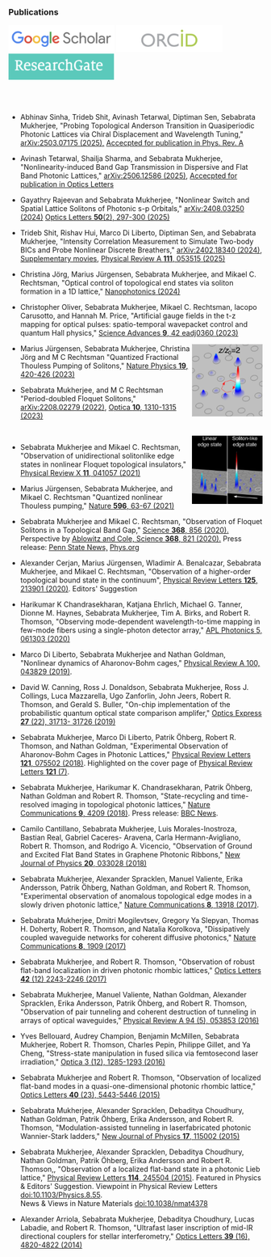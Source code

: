 
### Publications

<a href="https://scholar.google.co.uk/citations?hl=en&user=M29JjtAAAAAJ" target="_blank"><img src="imageN/GoogleScholar.png" width="210"/></a> 
<a href="https://orcid.org/0000-0003-1942-2521" target="_blank"><img  src="imageN/ORCID.png" width="210"/>
<a href="https://www.researchgate.net/profile/Sebabrata-Mukherjee" target="_blank"><img  src="imageN/ResearchGate1.png" width="210"/></a> 

  
 <br/><br/>
  
  
<!--**Recent** <br/> -->

- Abhinav Sinha, Trideb Shit, Avinash Tetarwal, Diptiman Sen, Sebabrata Mukherjee, "Probing Topological Anderson Transition in Quasiperiodic Photonic Lattices via Chiral Displacement and Wavelength Tuning," 
<a href="https://arxiv.org/abs/2503.07175" target="_blank">arXiv:2503.07175 (2025),</a>
<a href="https://doi.org/10.1103/9jjd-vbp1" target="_blank">Accecpted for publication in Phys. Rev. A</a>

- Avinash Tetarwal, Shailja Sharma, and Sebabrata Mukherjee, "Nonlinearity-induced Band Gap Transmission in Dispersive and Flat Band Photonic Lattices," <a href="https://arxiv.org/abs/2506.12586" target="_blank">arXiv:2506.12586 (2025)</a>, 
<a href="https://doi.org/10.1364/OL.567606" target="_blank">Accecpted for publication in Optics Letters</a>


- Gayathry Rajeevan and Sebabrata Mukherjee, "Nonlinear Switch and Spatial Lattice Solitons of Photonic s-p Orbitals," <a href="https://arxiv.org/abs/2408.03250" target="_blank">arXiv:2408.03250 (2024)</a>
<a href="https://doi.org/10.1364/OL.546876" target="_blank">Optics Letters **50**(2), 297-300 (2025)</a>


- Trideb Shit, Rishav Hui, Marco Di Liberto, Diptiman Sen, and Sebabrata Mukherjee, "Intensity Correlation Measurement to Simulate Two-body BICs and Probe Nonlinear Discrete Breathers," <a href="https://arxiv.org/abs/2402.18340" target="_blank">arXiv:2402.18340 (2024)</a>,
[Supplementary movies](TS_Correlation_2024.md), <a href="https://journals.aps.org/pra/accepted/7107dYf0D421c098505009904b04c53a357842343" target="_blank">Physical Review A **111**, 053515 (2025)</a>


- Christina Jörg, Marius Jürgensen, Sebabrata Mukherjee, and Mikael C. Rechtsman, "Optical control of topological end states via soliton formation in a 1D lattice," [Nanophotonics (2024)](https://doi.org/10.1515/nanoph-2024-0401)

- Christopher Oliver, Sebabrata Mukherjee, Mikael C. Rechtsman, Iacopo Carusotto, and Hannah M. Price, "Artificial gauge fields in the t-z mapping for optical pulses: spatio-temporal wavepacket control and quantum Hall physics," [
Science Advances **9**, 42 eadj0360 (2023)](https://www.science.org/doi/10.1126/sciadv.adj0360)<br/>

[<img align="right" src="imageN/thumbnails/period-doubled_sol.png" width="140"/>](https://arxiv.org/abs/2208.02279)
  
- Marius Jürgensen, Sebabrata Mukherjee, Christina Jörg and M C Rechtsman "Quantized Fractional Thouless Pumping of Solitons," [Nature Physics **19**, 420-426 (2023)](https://doi.org/10.1038/s41567-022-01871-x) 

- Sebabrata Mukherjee, and M C Rechtsman "Period-doubled Floquet Solitons," [arXiv:2208.02279 (2022)](https://arxiv.org/abs/2208.02279), 
  [Optica **10**, 1310-1315 (2023)](https://doi.org/10.1364/OPTICA.494823) <br/>

    
<!-- **2021** -->
<br/> [<img align="right" src="imageN/thumbnails/keyimage_F.png" width="140"/>](https://doi.org/10.1103/PhysRevX.11.041057)
- Sebabrata Mukherjee and Mikael C. Rechtsman, "Observation of unidirectional solitonlike edge states in nonlinear Floquet topological insulators," <a href="https://doi.org/10.1103/PhysRevX.11.041057" target="_blank">Physical Review X **11**, 041057 (2021)</a>   
   
- Marius Jürgensen, Sebabrata Mukherjee, and Mikael C. Rechtsman "Quantized nonlinear Thouless pumping," <a href="https://doi.org/10.1038/s41586-021-03688-9" target="_blank">Nature **596**, 63-67 (2021)</a>
  


<!-- **2020** <br/> -->
- Sebabrata Mukherjee and Mikael C. Rechtsman, "Observation of Floquet Solitons in a Topological Band Gap," <a href="https://doi.org/10.1126/science.aba8725" target="_blank">Science **368**, 856 (2020).</a> Perspective by <a href="https://science.sciencemag.org/content/368/6493/821" target="_blank">Ablowitz and Cole, Science **368**, 821 (2020).</a>  Press release: <a href="https://news.psu.edu/story/621552/2020/05/28/research/geometry-intricately-fabricated-glass-makes-light-trap-itself" target="_blank">Penn State News,</a> <a href="https://phys.org/news/2020-06-geometry-intricately-fabricated-glass.html" target="_blank">Phys.org</a>   
  
- Alexander Cerjan, Marius Jürgensen, Wladimir A. Benalcazar, Sebabrata Mukherjee, and
Mikael C. Rechtsman, "Observation of a higher-order topological bound state in the
continuum", [Physical Review Letters **125**, 213901 (2020)](https://doi.org/10.1103/PhysRevLett.125.213901). Editors' Suggestion

- Harikumar K Chandrasekharan, Katjana Ehrlich, Michael G. Tanner, Dionne M. Haynes,
Sebabrata Mukherjee, Tim A. Birks, and Robert R. Thomson, "Observing mode-dependent
wavelength-to-time mapping in few-mode fibers using a single-photon detector array," [APL
Photonics 5, 061303 (2020)](https://doi.org/10.1063/5.0006983)



<!-- **2019** <br/> -->
- Marco Di Liberto, Sebabrata Mukherjee and Nathan Goldman, "Nonlinear dynamics of
Aharonov-Bohm cages," [Physical Review A 100, 043829 (2019)](https://doi.org/10.1103/PhysRevA.100.043829).

- David W. Canning, Ross J. Donaldson, Sebabrata Mukherjee, Ross J. Collings, Luca Mazzarella,
Ugo Zanforlin, John Jeers, Robert R. Thomson, and Gerald S. Buller, "On-chip implementation
of the probabilistic quantum optical state comparison amplifer," [Optics Express **27** (22), 31713-
31726 (2019)](https://doi.org/10.1364/OE.27.031713)



<!-- **2018** <br/> -->
- Sebabrata Mukherjee, Marco Di Liberto, Patrik Öhberg, Robert R. Thomson, and Nathan
Goldman, "Experimental Observation of Aharonov-Bohm Cages in Photonic Lattices," [Physical Review Letters **121**, 075502 (2018)](https://doi.org/10.1103/PhysRevLett.121.075502). Highlighted on the cover page of [Physical Review Letters **121** (7)](https://journals.aps.org/prl/issues/121/7).

- Sebabrata Mukherjee, Harikumar K. Chandrasekharan, Patrik Öhberg, Nathan Goldman and
Robert R. Thomson, "State-recycling and time-resolved imaging in topological photonic lattices," [Nature Communications **9**, 4209 (2018)](https://doi.org/10.1038/s41467-018-06723-y). Press release: [BBC News](https://www.bbc.com/news/uk-scotland-46070122?SThisFB&fbclid=IwAR3Ln2qR31mAFf4uhu81kmCbJ13mMbOYWxq6Sm19EIHwQQM-ISZu1ALAscA).

- Camilo Cantillano, Sebabrata Mukherjee, Luis Morales-Inostroza, Bastian Real, Gabriel Caceres-
Aravena, Carla Hermann-Avigliano, Robert R. Thomson, and Rodrigo A. Vicencio, "Observation
of Ground and Excited Flat Band States in Graphene Photonic Ribbons," [New Journal of Physics
**20**, 033028 (2018)](https://doi.org/10.1088/1367-2630/aab483)



<!-- **2017** <br/> -->
- Sebabrata Mukherjee, Alexander Spracklen, Manuel Valiente, Erika Andersson, Patrik Öhberg,
Nathan Goldman, and Robert R. Thomson, "Experimental observation of anomalous topological edge modes in a slowly driven photonic lattice," [Nature Communications **8**, 13918 (2017)](https://doi.org/10.1038/ncomms13918).

- Sebabrata Mukherjee, Dmitri Mogilevtsev, Gregory Ya Slepyan, Thomas H. Doherty, Robert
R. Thomson, and Natalia Korolkova, "Dissipatively coupled waveguide networks for coherent
diffusive photonics," [Nature Communications **8**, 1909 (2017)](https://doi.org/10.1038/s41467-017-02048-4)

- Sebabrata Mukherjee, and Robert R. Thomson, "Observation of robust flat-band localization in 
driven photonic rhombic lattices," [Optics Letters **42** (12) 2243-2246 (2017)](https://doi.org/10.1364/OL.42.002243)



<!-- **2016** <br/> -->
- Sebabrata Mukherjee, Manuel Valiente, Nathan Goldman, Alexander Spracklen, Erika
Andersson, Patrik Öhberg, and Robert R. Thomson, "Observation of pair tunneling and
coherent destruction of tunneling in arrays of optical waveguides," [Physical Review A 94 (5),
053853 (2016)](https://doi.org/10.1103/PhysRevA.94.053853)

- Yves Bellouard, Audrey Champion, Benjamin McMillen, Sebabrata Mukherjee, Robert
R. Thomson, Charles Pepin, Philippe Gillet, and Ya Cheng, "Stress-state manipulation in
fused silica via femtosecond laser irradiation," [Optica 3 (12), 1285-1293 (2016)](https://doi.org/10.1364/OPTICA.3.001285)



<!-- **2015** <br/> -->

- Sebabrata Mukherjee and Robert R. Thomson, "Observation of localized flat-band modes in a
quasi-one-dimensional photonic rhombic lattice," [Optics Letters **40** (23), 5443-5446 (2015)](https://doi.org/10.1364/OL.40.005443)

- Sebabrata Mukherjee, Alexander Spracklen, Debaditya Choudhury, Nathan Goldman, Patrik
Öhberg, Erika Andersson, and Robert R. Thomson, "Modulation-assisted tunneling in laserfabricated
photonic Wannier-Stark ladders," [New Journal of Physics **17**, 115002 (2015)](https://doi.org/10.1088/1367-2630/17/11/115002)

- Sebabrata Mukherjee, Alexander Spracklen, Debaditya Choudhury, Nathan Goldman, Patrik Öhberg, Erika Andersson and Robert R. Thomson,, "Observation of a localized flat-band state in a photonic Lieb lattice," [Physical Review Letters **114**, 245504 (2015)](https://doi.org/10.1103/PhysRevLett.114.245504). Featured in Physics & Editors' Suggestion. Viewpoint in Physical Review Letters [doi:10.1103/Physics.8.55](https://physics.aps.org/articles/v8/55). <br /> News & Views in Nature Materials [doi:10.1038/nmat4378](https://doi.org/10.1038/nmat4378)



<!-- **2014** <br/> -->
- Alexander Arriola, Sebabrata Mukherjee, Debaditya Choudhury, Lucas Labadie, and Robert R. Thomson, 
"Ultrafast laser inscription of mid-IR directional couplers for stellar interferometry,"
[Optics Letters **39** (16), 4820-4822 (2014)](https://doi.org/10.1364/OL.39.004820)





